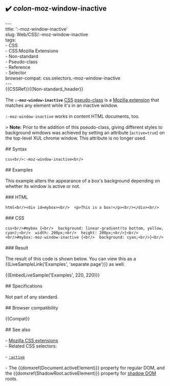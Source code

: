 ## ✔️ _colon_-moz-window-inactive 
 ---<br/>title: ':-moz-window-inactive'<br/>slug: Web/CSS/:-moz-window-inactive<br/>tags:<br/>  - CSS<br/>  - CSS:Mozilla Extensions<br/>  - Non-standard<br/>  - Pseudo-class<br/>  - Reference<br/>  - Selector<br/>browser-compat: css.selectors.-moz-window-inactive<br/>---<br/>{{CSSRef}}{{Non-standard_header}}<br/><br/>The **`:-moz-window-inactive`** [CSS](/en-US/docs/Web/CSS) [pseudo-class](/en-US/docs/Web/CSS/Pseudo-classes) is a [Mozilla extension](/en-US/docs/Web/CSS/Mozilla_Extensions) that matches any element while it's in an inactive window.<br/><br/>`:-moz-window-inactive` works in content HTML documents, too.<br/><br/>> **Note:** Prior to the addition of this pseudo-class, giving different styles to background windows was achieved by setting an attribute (`active=true`) on the top-level XUL chrome window. This attribute is no longer used.<br/><br/>## Syntax<br/><br/>```css<br/>:-moz-window-inactive<br/>```<br/><br/>## Examples<br/><br/>This example alters the appearance of a box's background depending on whether its window is active or not.<br/><br/>### HTML<br/><br/>```html<br/><div id=mybox><br/>  <p>This is a box!</p><br/></div><br/>```<br/><br/>### CSS<br/><br/>```css<br/>#mybox {<br/>  background: linear-gradient(to bottom, yellow, cyan);<br/>  width: 200px;<br/>  height: 200px;<br/>}<br/><br/>#mybox:-moz-window-inactive {<br/>  background: cyan;<br/>}<br/>```<br/><br/>### Result<br/><br/>The result of this code is shown below. You can view this as a {{LiveSampleLink('Examples', 'separate page')}} as well.<br/><br/>{{EmbedLiveSample('Examples', 220, 220)}}<br/><br/>## Specifications<br/><br/>Not part of any standard.<br/><br/>## Browser compatibility<br/><br/>{{Compat}}<br/><br/>## See also<br/><br/>- [Mozilla CSS extensions](/en-US/docs/Web/CSS/Mozilla_Extensions)<br/>- Related CSS selectors:<br/><br/>  - [`:active`](/en-US/docs/Web/CSS/:active)<br/><br/>- The {{domxref(Document.activeElement)}} property for regular DOM, and the {{domxref(ShadowRoot.activeElement)}} property for [shadow DOM](/en-US/docs/Web/Web_Components/Using_shadow_DOM) roots.<br/>